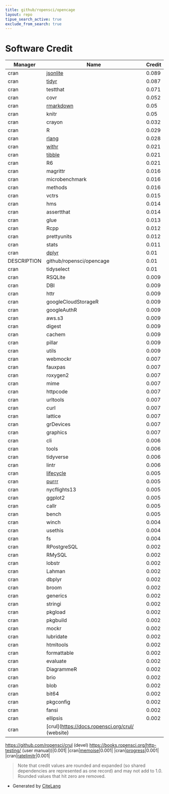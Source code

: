 ```yaml
---
title: github/ropensci/opencage
layout: repo
tipue_search_active: true
exclude_from_search: true
---
```

# Software Credit

|Manager|Name|Credit|
|-------|----|------|
|cran|[jsonlite](https://arxiv.org/abs/1403.2805 (paper))|0.089|
|cran|[tidyr](https://tidyr.tidyverse.org)|0.087|
|cran|testthat|0.071|
|cran|covr|0.052|
|cran|[rmarkdown](https://github.com/rstudio/rmarkdown)|0.05|
|cran|knitr|0.05|
|cran|crayon|0.032|
|cran|R|0.029|
|cran|[rlang](https://rlang.r-lib.org)|0.028|
|cran|[withr](https://withr.r-lib.org)|0.021|
|cran|[tibble](https://tibble.tidyverse.org/)|0.021|
|cran|R6|0.021|
|cran|magrittr|0.016|
|cran|microbenchmark|0.016|
|cran|methods|0.016|
|cran|vctrs|0.015|
|cran|hms|0.014|
|cran|assertthat|0.014|
|cran|glue|0.013|
|cran|Rcpp|0.012|
|cran|prettyunits|0.012|
|cran|stats|0.011|
|cran|[dplyr](https://dplyr.tidyverse.org)|0.01|
|DESCRIPTION|github/ropensci/opencage|0.01|
|cran|tidyselect|0.01|
|cran|RSQLite|0.009|
|cran|DBI|0.009|
|cran|httr|0.009|
|cran|googleCloudStorageR|0.009|
|cran|googleAuthR|0.009|
|cran|aws.s3|0.009|
|cran|digest|0.009|
|cran|cachem|0.009|
|cran|pillar|0.009|
|cran|utils|0.009|
|cran|webmockr|0.007|
|cran|fauxpas|0.007|
|cran|roxygen2|0.007|
|cran|mime|0.007|
|cran|httpcode|0.007|
|cran|urltools|0.007|
|cran|curl|0.007|
|cran|lattice|0.007|
|cran|grDevices|0.007|
|cran|graphics|0.007|
|cran|cli|0.006|
|cran|tools|0.006|
|cran|tidyverse|0.006|
|cran|lintr|0.006|
|cran|[lifecycle](https://lifecycle.r-lib.org/)|0.005|
|cran|[purrr](http://purrr.tidyverse.org)|0.005|
|cran|nycflights13|0.005|
|cran|ggplot2|0.005|
|cran|callr|0.005|
|cran|bench|0.005|
|cran|winch|0.004|
|cran|usethis|0.004|
|cran|fs|0.004|
|cran|RPostgreSQL|0.002|
|cran|RMySQL|0.002|
|cran|lobstr|0.002|
|cran|Lahman|0.002|
|cran|dbplyr|0.002|
|cran|broom|0.002|
|cran|generics|0.002|
|cran|stringi|0.002|
|cran|pkgload|0.002|
|cran|pkgbuild|0.002|
|cran|mockr|0.002|
|cran|lubridate|0.002|
|cran|htmltools|0.002|
|cran|formattable|0.002|
|cran|evaluate|0.002|
|cran|DiagrammeR|0.002|
|cran|brio|0.002|
|cran|blob|0.002|
|cran|bit64|0.002|
|cran|pkgconfig|0.002|
|cran|fansi|0.002|
|cran|ellipsis|0.002|
|cran|[crul](https://docs.ropensci.org/crul/ (website)
https://github.com/ropensci/crul (devel)
https://books.ropensci.org/http-testing/ (user manual))|0.001|
|cran|[memoise](https://github.com/r-lib/memoise)|0.001|
|cran|[progress](https://github.com/r-lib/progress#readme)|0.001|
|cran|[ratelimitr](https://github.com/tarakc02/ratelimitr)|0.001|


> Note that credit values are rounded and expanded (so shared dependencies are represented as one record) and may not add to 1.0. Rounded values that hit zero are removed.


- Generated by [CiteLang](https://github.com/vsoch/citelang)
